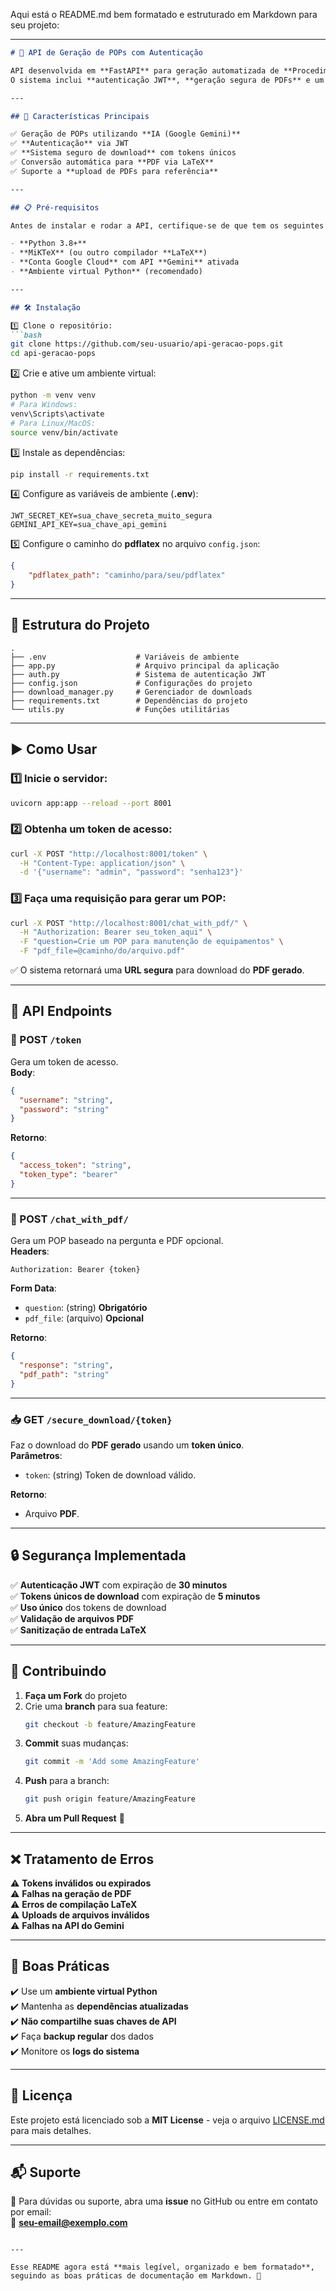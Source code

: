 Aqui está o README.md bem formatado e estruturado em Markdown para seu projeto:  

---

```markdown
# 📜 API de Geração de POPs com Autenticação

API desenvolvida em **FastAPI** para geração automatizada de **Procedimentos Operacionais Padrão (POPs)** utilizando **IA generativa (Google Gemini)**.  
O sistema inclui **autenticação JWT**, **geração segura de PDFs** e um **sistema de download com tokens únicos**.

---

## 🚀 Características Principais

✅ Geração de POPs utilizando **IA (Google Gemini)**  
✅ **Autenticação** via JWT  
✅ **Sistema seguro de download** com tokens únicos  
✅ Conversão automática para **PDF via LaTeX**  
✅ Suporte a **upload de PDFs para referência**  

---

## 📋 Pré-requisitos

Antes de instalar e rodar a API, certifique-se de que tem os seguintes requisitos:

- **Python 3.8+**
- **MiKTeX** (ou outro compilador **LaTeX**)
- **Conta Google Cloud** com API **Gemini** ativada
- **Ambiente virtual Python** (recomendado)

---

## 🛠 Instalação

1️⃣ Clone o repositório:
```bash
git clone https://github.com/seu-usuario/api-geracao-pops.git
cd api-geracao-pops
```

2️⃣ Crie e ative um ambiente virtual:
```bash
python -m venv venv
# Para Windows:
venv\Scripts\activate
# Para Linux/MacOS:
source venv/bin/activate
```

3️⃣ Instale as dependências:
```bash
pip install -r requirements.txt
```

4️⃣ Configure as variáveis de ambiente (**.env**):
```plaintext
JWT_SECRET_KEY=sua_chave_secreta_muito_segura
GEMINI_API_KEY=sua_chave_api_gemini
```

5️⃣ Configure o caminho do **pdflatex** no arquivo `config.json`:
```json
{
    "pdflatex_path": "caminho/para/seu/pdflatex"
}
```

---

## 📂 Estrutura do Projeto

```plaintext
.
├── .env                    # Variáveis de ambiente
├── app.py                  # Arquivo principal da aplicação
├── auth.py                 # Sistema de autenticação JWT
├── config.json             # Configurações do projeto
├── download_manager.py     # Gerenciador de downloads
├── requirements.txt        # Dependências do projeto
└── utils.py                # Funções utilitárias
```

---

## ▶️ Como Usar

### 1️⃣ Inicie o servidor:
```bash
uvicorn app:app --reload --port 8001
```

### 2️⃣ Obtenha um token de acesso:
```bash
curl -X POST "http://localhost:8001/token" \
  -H "Content-Type: application/json" \
  -d '{"username": "admin", "password": "senha123"}'
```

### 3️⃣ Faça uma requisição para gerar um POP:
```bash
curl -X POST "http://localhost:8001/chat_with_pdf/" \
  -H "Authorization: Bearer seu_token_aqui" \
  -F "question=Crie um POP para manutenção de equipamentos" \
  -F "pdf_file=@caminho/do/arquivo.pdf"
```

✅ O sistema retornará uma **URL segura** para download do **PDF gerado**.

---

## 📌 API Endpoints

### 🔑 POST `/token`
Gera um token de acesso.  
**Body**:  
```json
{
  "username": "string",
  "password": "string"
}
```
**Retorno**:  
```json
{
  "access_token": "string",
  "token_type": "bearer"
}
```

---

### 📝 POST `/chat_with_pdf/`
Gera um POP baseado na pergunta e PDF opcional.  
**Headers**:
```
Authorization: Bearer {token}
```
**Form Data**:
- `question`: (string) **Obrigatório**
- `pdf_file`: (arquivo) **Opcional**  

**Retorno**:
```json
{
  "response": "string",
  "pdf_path": "string"
}
```

---

### 📥 GET `/secure_download/{token}`
Faz o download do **PDF gerado** usando um **token único**.  
**Parâmetros**:
- `token`: (string) Token de download válido.  

**Retorno**:
- Arquivo **PDF**.

---

## 🔒 Segurança Implementada

✅ **Autenticação JWT** com expiração de **30 minutos**  
✅ **Tokens únicos de download** com expiração de **5 minutos**  
✅ **Uso único** dos tokens de download  
✅ **Validação de arquivos PDF**  
✅ **Sanitização de entrada LaTeX**  

---

## 🤝 Contribuindo

1. **Faça um Fork** do projeto  
2. Crie uma **branch** para sua feature:
   ```bash
   git checkout -b feature/AmazingFeature
   ```
3. **Commit** suas mudanças:
   ```bash
   git commit -m 'Add some AmazingFeature'
   ```
4. **Push** para a branch:
   ```bash
   git push origin feature/AmazingFeature
   ```
5. **Abra um Pull Request** 🚀

---

## ❌ Tratamento de Erros

⚠️ **Tokens inválidos ou expirados**  
⚠️ **Falhas na geração de PDF**  
⚠️ **Erros de compilação LaTeX**  
⚠️ **Uploads de arquivos inválidos**  
⚠️ **Falhas na API do Gemini**  

---

## 📌 Boas Práticas

✔️ Use um **ambiente virtual Python**  
✔️ Mantenha as **dependências atualizadas**  
✔️ **Não compartilhe suas chaves de API**  
✔️ Faça **backup regular** dos dados  
✔️ Monitore os **logs do sistema**  

---

## 📜 Licença

Este projeto está licenciado sob a **MIT License** - veja o arquivo [LICENSE.md](LICENSE.md) para mais detalhes.

---

## 📬 Suporte

📧 Para dúvidas ou suporte, abra uma **issue** no GitHub ou entre em contato por email:  
📩 **seu-email@exemplo.com**  
```

---

Esse README agora está **mais legível, organizado e bem formatado**, seguindo as boas práticas de documentação em Markdown. 🚀

